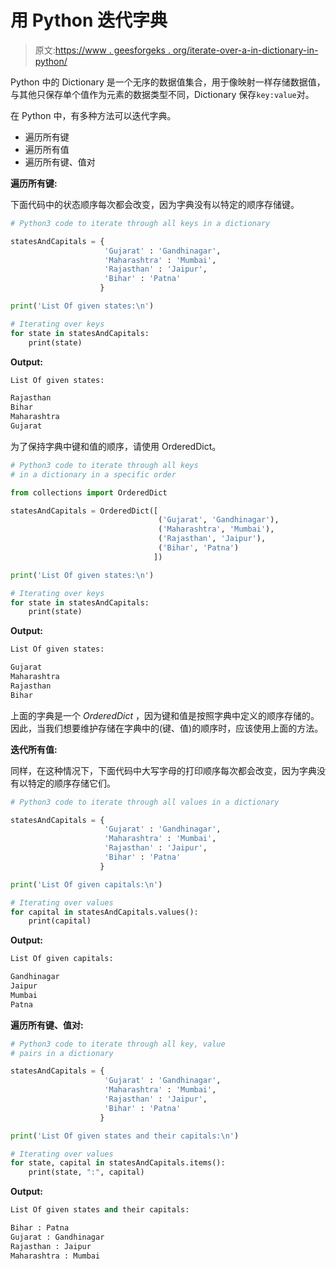 # 用 Python 迭代字典

> 原文:[https://www . geesforgeks . org/iterate-over-a-in-dictionary-in-python/](https://www.geeksforgeeks.org/iterate-over-a-dictionary-in-python/)

Python 中的 Dictionary 是一个无序的数据值集合，用于像映射一样存储数据值，与其他只保存单个值作为元素的数据类型不同，Dictionary 保存`key:value`对。

在 Python 中，有多种方法可以迭代字典。

*   遍历所有键
*   遍历所有值
*   遍历所有键、值对

**遍历所有键:**

下面代码中的状态顺序每次都会改变，因为字典没有以特定的顺序存储键。

```py
# Python3 code to iterate through all keys in a dictionary

statesAndCapitals = {
                     'Gujarat' : 'Gandhinagar',
                     'Maharashtra' : 'Mumbai',
                     'Rajasthan' : 'Jaipur',
                     'Bihar' : 'Patna'
                    }

print('List Of given states:\n')

# Iterating over keys
for state in statesAndCapitals:
    print(state)
```

**Output:**

```py
List Of given states:

Rajasthan
Bihar
Maharashtra
Gujarat

```

为了保持字典中键和值的顺序，请使用 OrderedDict。

```py
# Python3 code to iterate through all keys 
# in a dictionary in a specific order

from collections import OrderedDict

statesAndCapitals = OrderedDict([
                                 ('Gujarat', 'Gandhinagar'),
                                 ('Maharashtra', 'Mumbai'),
                                 ('Rajasthan', 'Jaipur'),
                                 ('Bihar', 'Patna')
                                ])

print('List Of given states:\n')

# Iterating over keys
for state in statesAndCapitals:
    print(state)
```

**Output:**

```py
List Of given states:

Gujarat
Maharashtra
Rajasthan
Bihar

```

上面的字典是一个 *OrderedDict* ，因为键和值是按照字典中定义的顺序存储的。因此，当我们想要维护存储在字典中的(键、值)的顺序时，应该使用上面的方法。

**迭代所有值:**

同样，在这种情况下，下面代码中大写字母的打印顺序每次都会改变，因为字典没有以特定的顺序存储它们。

```py
# Python3 code to iterate through all values in a dictionary

statesAndCapitals = {
                     'Gujarat' : 'Gandhinagar',
                     'Maharashtra' : 'Mumbai',
                     'Rajasthan' : 'Jaipur',
                     'Bihar' : 'Patna'
                    }

print('List Of given capitals:\n')

# Iterating over values
for capital in statesAndCapitals.values():
    print(capital)
```

**Output:**

```py
List Of given capitals:

Gandhinagar
Jaipur
Mumbai
Patna

```

**遍历所有键、值对:**

```py
# Python3 code to iterate through all key, value 
# pairs in a dictionary

statesAndCapitals = {
                     'Gujarat' : 'Gandhinagar',
                     'Maharashtra' : 'Mumbai',
                     'Rajasthan' : 'Jaipur',
                     'Bihar' : 'Patna'
                    }

print('List Of given states and their capitals:\n')

# Iterating over values
for state, capital in statesAndCapitals.items():
    print(state, ":", capital)
```

**Output:**

```py
List Of given states and their capitals:

Bihar : Patna
Gujarat : Gandhinagar
Rajasthan : Jaipur
Maharashtra : Mumbai

```